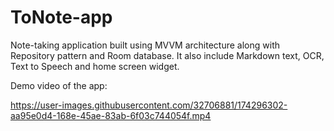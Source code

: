 # ToNote-app
Note-taking application built using MVVM architecture along with Repository pattern and Room database. It also include Markdown text, OCR, Text to Speech and home screen widget.

Demo video of the app:

https://user-images.githubusercontent.com/32706881/174296302-aa95e0d4-168e-45ae-83ab-6f03c744054f.mp4

